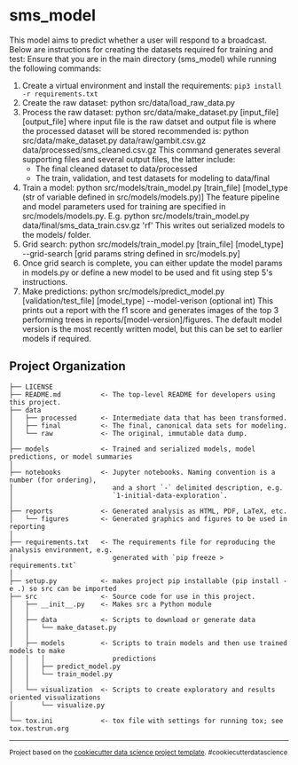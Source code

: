 sms_model
==============================

This model aims to predict whether a user will respond to a broadcast. Below are instructions for creating the datasets required for training and test:
Ensure that you are in the main directory (sms_model) while running the following commands:

1. Create a virtual environment and install the requirements: `pip3 install -r requirements.txt`
2. Create the raw dataset: python src/data/load_raw_data.py
3. Process the raw dataset: python src/data/make_dataset.py [input_file] [output_file]
   where input file is the raw datset and output file is where the processed dataset will be stored
   recommended is: python src/data/make_dataset.py data/raw/gambit.csv.gz data/processed/sms_cleaned.csv.gz
   This command generates several supporting files and several output files, the latter include:
   	- The final cleaned dataset to data/processed
	- The train, validation, and test datasets for modeling to data/final
5. Train a model: python src/models/train_model.py [train_file] [model_type (str of variable defined in src/models/models.py)]
   The feature pipeline and model parameters used for training are specified in src/models/models.py.
   E.g. python src/models/train_model.py data/final/sms_data_train.csv.gz 'rf'
   This writes out serialized models to the models/ folder.
6. Grid search: python src/models/train_model.py [train_file] [model_type] --grid-search [grid params string defined in src/models.py]
7. Once grid search is complete, you can either update the model params in models.py or define a new model to be used and fit
   using step 5's instructions. 
8. Make predictions: python src/models/predict_model.py [validation/test_file] [model_type] --model-verison (optional int)
   This prints out a report with the f1 score and generates images of the top 3 performing trees in reports/[model-version]/figures.
   The default model version is the most recently written model, but this can be set to earlier models if required.


Project Organization
------------

    ├── LICENSE
    ├── README.md          <- The top-level README for developers using this project.
    ├── data
    │   ├── processed      <- Intermediate data that has been transformed.
    │   ├── final      	   <- The final, canonical data sets for modeling.
    │   └── raw            <- The original, immutable data dump.
    │
    ├── models             <- Trained and serialized models, model predictions, or model summaries
    │
    ├── notebooks          <- Jupyter notebooks. Naming convention is a number (for ordering),
    │                         and a short `-` delimited description, e.g.
    │                         `1-initial-data-exploration`.
    │
    ├── reports            <- Generated analysis as HTML, PDF, LaTeX, etc.
    │   └── figures        <- Generated graphics and figures to be used in reporting
    │
    ├── requirements.txt   <- The requirements file for reproducing the analysis environment, e.g.
    │                         generated with `pip freeze > requirements.txt`
    │
    ├── setup.py           <- makes project pip installable (pip install -e .) so src can be imported
    ├── src                <- Source code for use in this project.
    │   ├── __init__.py    <- Makes src a Python module
    │   │
    │   ├── data           <- Scripts to download or generate data
    │   │   └── make_dataset.py
    │   │
    │   ├── models         <- Scripts to train models and then use trained models to make
    │   │   │                 predictions
    │   │   ├── predict_model.py
    │   │   └── train_model.py
    │   │
    │   └── visualization  <- Scripts to create exploratory and results oriented visualizations
    │       └── visualize.py
    │
    └── tox.ini            <- tox file with settings for running tox; see tox.testrun.org


--------

<p><small>Project based on the <a target="_blank" href="https://drivendata.github.io/cookiecutter-data-science/">cookiecutter data science project template</a>. #cookiecutterdatascience</small></p>
